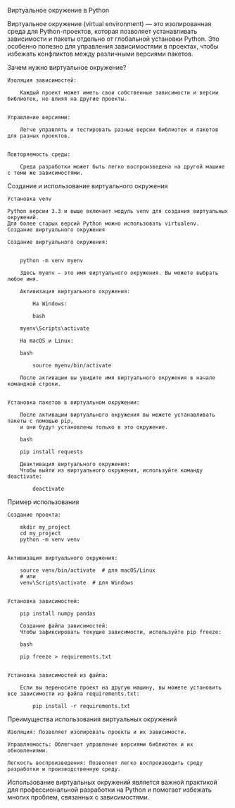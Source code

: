 

Виртуальное окружение в Python

Виртуальное окружение (virtual environment) — это изолированная среда для Python-проектов,
которая позволяет устанавливать зависимости и пакеты отдельно от глобальной установки Python.
Это особенно полезно для управления зависимостями в проектах, чтобы избежать конфликтов между различными версиями пакетов.


Зачем нужно виртуальное окружение?

    Изоляция зависимостей:

        Каждый проект может иметь свои собственные зависимости и версии библиотек, не влияя на другие проекты.


    Управление версиями:

        Легче управлять и тестировать разные версии библиотек и пакетов для разных проектов.


    Повторяемость среды:

        Среда разработки может быть легко воспроизведена на другой машине с теми же зависимостями.



Создание и использование виртуального окружения

    Установка venv

    Python версии 3.3 и выше включает модуль venv для создания виртуальных окружений.
    Для более старых версий Python можно использовать virtualenv.
    Создание виртуального окружения

    Создание виртуального окружения:


        python -m venv myenv

        Здесь myenv — это имя виртуального окружения. Вы можете выбрать любое имя.

        Активизация виртуального окружения:

            На Windows:

            bash

        myenv\Scripts\activate

        На macOS и Linux:

        bash

            source myenv/bin/activate

        После активации вы увидите имя виртуального окружения в начале командной строки.


    Установка пакетов в виртуальном окружении:

        После активации виртуального окружения вы можете устанавливать пакеты с помощью pip,
        и они будут установлены только в это окружение.

        bash

        pip install requests

        Деактивация виртуального окружения:
        Чтобы выйти из виртуального окружения, используйте команду deactivate:

            deactivate


Пример использования

    Создание проекта:

        mkdir my_project
        cd my_project
        python -m venv venv


    Активизация виртуального окружения:

        source venv/bin/activate  # для macOS/Linux
        # или
        venv\Scripts\activate  # для Windows


    Установка зависимостей:

        pip install numpy pandas

        Создание файла зависимостей:
        Чтобы зафиксировать текущие зависимости, используйте pip freeze:

        bash

        pip freeze > requirements.txt


    Установка зависимостей из файла:

        Если вы переносите проект на другую машину, вы можете установить все зависимости из файла requirements.txt:

            pip install -r requirements.txt



Преимущества использования виртуальных окружений

    Изоляция: Позволяет изолировать проекты и их зависимости.

    Управляемость: Облегчает управление версиями библиотек и их обновлениями.

    Легкость воспроизведения: Позволяет легко воспроизводить среду разработки и производственную среду.



Использование виртуальных окружений является важной практикой для профессиональной разработки на Python
и помогает избежать многих проблем, связанных с зависимостями.
